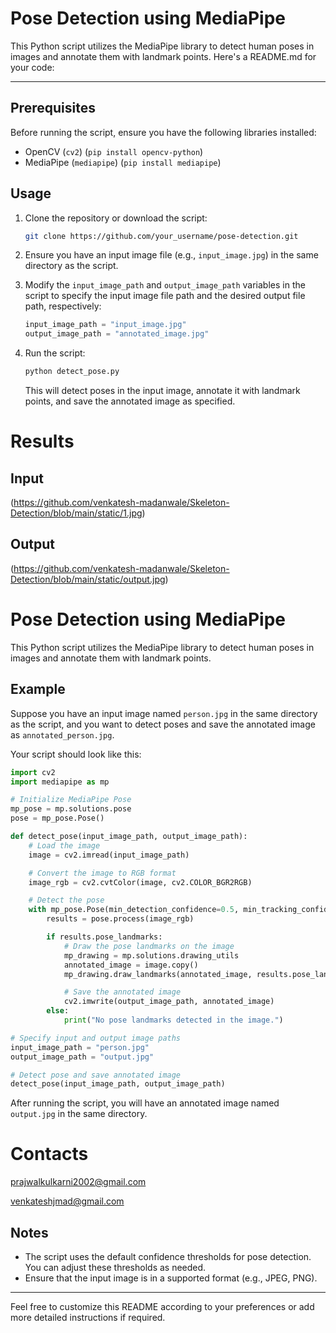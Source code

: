 # Pose Detection using MediaPipe

This Python script utilizes the MediaPipe library to detect human poses in images and annotate them with landmark points.
Here's a README.md for your code:

---

## Prerequisites

Before running the script, ensure you have the following libraries installed:

- OpenCV (`cv2`) (`pip install opencv-python`)
- MediaPipe (`mediapipe`) (`pip install mediapipe`)

## Usage

1. Clone the repository or download the script:

   ```bash
   git clone https://github.com/your_username/pose-detection.git
   ```

2. Ensure you have an input image file (e.g., `input_image.jpg`) in the same directory as the script.

3. Modify the `input_image_path` and `output_image_path` variables in the script to specify the input image file path and the desired output file path, respectively:

   ```python
   input_image_path = "input_image.jpg"
   output_image_path = "annotated_image.jpg"
   ```

4. Run the script:

   ```bash
   python detect_pose.py
   ```

   This will detect poses in the input image, annotate it with landmark points, and save the annotated image as specified.
# Results

## Input
(https://github.com/venkatesh-madanwale/Skeleton-Detection/blob/main/static/1.jpg)

## Output
(https://github.com/venkatesh-madanwale/Skeleton-Detection/blob/main/static/output.jpg)

# Pose Detection using MediaPipe

This Python script utilizes the MediaPipe library to detect human poses in images and annotate them with landmark points.

## Example

Suppose you have an input image named `person.jpg` in the same directory as the script, and you want to detect poses and save the annotated image as `annotated_person.jpg`.

Your script should look like this:

```python
import cv2
import mediapipe as mp

# Initialize MediaPipe Pose
mp_pose = mp.solutions.pose
pose = mp_pose.Pose()

def detect_pose(input_image_path, output_image_path):
    # Load the image
    image = cv2.imread(input_image_path)

    # Convert the image to RGB format
    image_rgb = cv2.cvtColor(image, cv2.COLOR_BGR2RGB)

    # Detect the pose
    with mp_pose.Pose(min_detection_confidence=0.5, min_tracking_confidence=0.5) as pose:
        results = pose.process(image_rgb)

        if results.pose_landmarks:
            # Draw the pose landmarks on the image
            mp_drawing = mp.solutions.drawing_utils
            annotated_image = image.copy()
            mp_drawing.draw_landmarks(annotated_image, results.pose_landmarks, mp_pose.POSE_CONNECTIONS)

            # Save the annotated image
            cv2.imwrite(output_image_path, annotated_image)
        else:
            print("No pose landmarks detected in the image.")

# Specify input and output image paths
input_image_path = "person.jpg"
output_image_path = "output.jpg"

# Detect pose and save annotated image
detect_pose(input_image_path, output_image_path)
```

After running the script, you will have an annotated image named `output.jpg` in the same directory.

# Contacts
prajwalkulkarni2002@gmail.com

venkateshjmad@gmail.com

## Notes

- The script uses the default confidence thresholds for pose detection. You can adjust these thresholds as needed.
- Ensure that the input image is in a supported format (e.g., JPEG, PNG).

---

Feel free to customize this README according to your preferences or add more detailed instructions if required.
